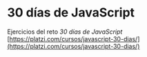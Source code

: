 # 30 días de JavaScript

Ejercicios del reto *30 días de JavaScript*
[https://platzi.com/cursos/javascript-30-dias/](https://platzi.com/cursos/javascript-30-dias/)